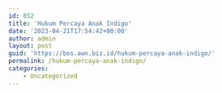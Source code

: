 ```yaml
---
id: 852
title: 'Hukum Percaya Anak Indigo'
date: '2023-04-21T17:54:42+00:00'
author: admin
layout: post
guid: 'https://bos.awn.biz.id/hukum-percaya-anak-indigo/'
permalink: /hukum-percaya-anak-indigo/
categories:
    - Uncategorized
---
```


